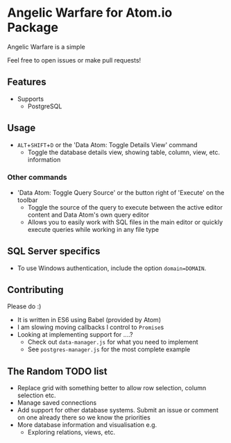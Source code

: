 # Angelic Warfare for Atom.io Package

Angelic Warfare is a simple

Feel free to open issues or make pull requests!


## Features
- Supports
  - PostgreSQL

## Usage
- `ALT`+`SHIFT`+`D` or the 'Data Atom: Toggle Details View' command
  - Toggle the database details view, showing table, column, view, etc. information

### Other commands
- 'Data Atom: Toggle Query Source' or the button right of 'Execute' on the toolbar
  - Toggle the source of the query to execute between the active editor content and Data Atom's own query editor
  - Allows you to easily work with SQL files in the main editor or quickly execute queries while working in any file type


## SQL Server specifics
- To use Windows authentication, include the option `domain=DOMAIN`.

## Contributing
Please do :)
- It is written in ES6 using Babel (provided by Atom)
- I am slowing moving callbacks I control to `Promise`s
- Looking at implementing support for ....?
  - Check out `data-manager.js` for what you need to implement
  - See `postgres-manager.js` for the most complete example

## The Random TODO list
- Replace grid with something better to allow row selection, column selection etc.
- Manage saved connections
- Add support for other database systems. Submit an issue or comment on one already there so we know the priorities
- More database information and visualisation e.g.
  - Exploring relations, views, etc.
